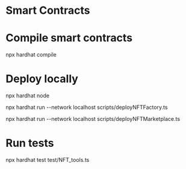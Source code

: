 # Smart Contracts

# Compile smart contracts

npx hardhat compile

# Deploy locally

npx hardhat node

npx hardhat run --network localhost scripts/deployNFTFactory.ts

npx hardhat run --network localhost scripts/deployNFTMarketplace.ts

# Run tests

npx hardhat test test/NFT_tools.ts
